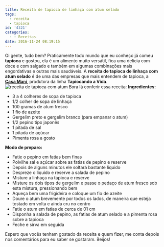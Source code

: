 ```yaml
---
title: Receita de tapioca de linhaça com atum selado
tags:
  - receita
  - tapioca
id: '4321'
categories:
  - - Receitas
date: 2016-11-24 08:19:15
---
```


Oi gente, tudo bem? Praticamente todo mundo que eu conheço já comeu **tapioca** e gostou, ela é um alimento muito versátil, fica uma delícia com doce e com salgado e também em algumas combinações mais engordativas e outras mais saudáveis. A **receita de tapioca de linhaça com atum selado** é de uma das empresas que mais entendem de tapioca, a [**Casa Mani**](http://www.casamani.com.br/), produtora da linha **Tapiocando a Vida**. ![receita de tapioca com atum](/wp-content/uploads/2016/11/Tapioca-de-linhaça-com-atum-selado.jpg) Bora lá conferir essa receita: **Ingredientes:**

*   3 a 4 colheres de sopa de tapioca
*   1/2 colher de sopa de linhaça
*   100 gramas de atum fresco
*   1 fio de azeite
*   Gergelim preto e gergelim branco (para empanar o atum)
*   1/2 pepino tipo japonês
*   1 pitada de sal
*   1 pitada de açúcar
*   Pimenta rosa a gosto

**Modo de preparo:**

*   Fatie o pepino em fatias bem finas
*   Polvilhe sal e açúcar sobre as fatias de pepino e reserve
*   Depois de alguns minutos ele soltará bastante liquido
*   Despreze o liquido e reserve a salada de pepino
*   Misture a linhaça na tapioca e reserve
*   Misture os dois tipos de gergelim e passe o pedaço de atum fresco sob esta mistura, pressionando bem
*   Aqueça bem uma frigideira e coloque um fio de azeite
*   Doure o atum brevemente por todos os lados, de maneira que esteja tostado em volta e ainda cru no centro
*   Fatie o atum em fatias de cerca de 01 cm
*   Disponha a salada de pepino, as fatias de atum selado e a pimenta rosa sobre a tapioca
*   Feche e sirva em seguida

Espero que vocês tenham gostado da receita e quem fizer, me conta depois nos comentários para eu saber se gostaram. Beijos!
